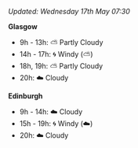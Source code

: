 *Updated: Wednesday 17th May 07:30*

**Glasgow**

* 9h - 13h: :partly_sunny: Partly Cloudy
* 14h - 17h: :cyclone: Windy (:partly_sunny:)
* 18h, 19h: :partly_sunny: Partly Cloudy
* 20h: :cloud: Cloudy

**Edinburgh**

* 9h - 14h: :cloud: Cloudy
* 15h - 19h: :cyclone: Windy (:cloud:)
* 20h: :cloud: Cloudy

